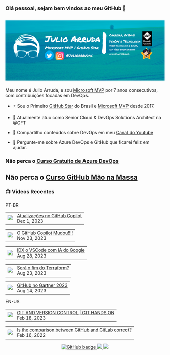 ### Olá pessoal, sejam bem vindos ao meu GitHub 👋

## [![Julio Arruda Header](https://raw.githubusercontent.com/julioarruda/julioarruda/master/fundo%20github.png)](https://youtube.com/user/julioarrudac)
Meu nome é Julio Arruda, e sou [Microsoft MVP](https://mvp.microsoft.com/pt-br/PublicProfile/5002557?fullName=Julio%20%20Arruda) por 7 anos consecutivos, com contribuições focadas em DevOps.


- ⭐ Sou o Primeiro [GitHub Star](https://stars.github.com/profiles/julioarruda) do Brasil e [Microsoft MVP](https://mvp.microsoft.com/pt-br/PublicProfile/5002557?fullName=Julio%20%20Arruda) desde 2017.

- 🔭 Atualmente atuo como Senior Cloud & DevOps Solutions Architect na @GFT

- 👯 Compartilho conteúdos sobre DevOps em meu [Canal do Youtube](https://youtube.com/@julioarruda)

- 💬 Pergunte-me sobre Azure DevOps e GitHub que ficarei feliz em ajudar.





### Não perca o [Curso Gratuito de Azure DevOps](https://github.com/julioarruda/Curso-Azure-DevOps)

## Não perca o [Curso GitHub Mão na Massa](https://github.com/github-mao-na-massa/curso-github-mao-na-massa)



### 📺 Vídeos Recentes

PT-BR

<!-- YOUTUBE:START --><table><tr><td><a href="https://www.youtube.com/watch?v=GKZ29nvJL6o"><img width="140px" src="https://i.ytimg.com/vi/GKZ29nvJL6o/mqdefault.jpg"></a></td>
<td><a href="https://www.youtube.com/watch?v=GKZ29nvJL6o">Atualizações no GitHub Copilot</a><br/>Dec 1, 2023</td></tr></table>
<table><tr><td><a href="https://www.youtube.com/watch?v=zhc3-pLGE6U"><img width="140px" src="https://i.ytimg.com/vi/zhc3-pLGE6U/mqdefault.jpg"></a></td>
<td><a href="https://www.youtube.com/watch?v=zhc3-pLGE6U">O GitHub Copilot Mudou!!!!</a><br/>Nov 23, 2023</td></tr></table>
<table><tr><td><a href="https://www.youtube.com/watch?v=5OsuhYUHP-0"><img width="140px" src="https://i.ytimg.com/vi/5OsuhYUHP-0/mqdefault.jpg"></a></td>
<td><a href="https://www.youtube.com/watch?v=5OsuhYUHP-0">IDX o VSCode com IA do Google</a><br/>Aug 28, 2023</td></tr></table>
<table><tr><td><a href="https://www.youtube.com/watch?v=z74-XICKLdY"><img width="140px" src="https://i.ytimg.com/vi/z74-XICKLdY/mqdefault.jpg"></a></td>
<td><a href="https://www.youtube.com/watch?v=z74-XICKLdY">Será o fim do Terraform?</a><br/>Aug 23, 2023</td></tr></table>
<table><tr><td><a href="https://www.youtube.com/watch?v=tBeOatFLMOw"><img width="140px" src="https://i.ytimg.com/vi/tBeOatFLMOw/mqdefault.jpg"></a></td>
<td><a href="https://www.youtube.com/watch?v=tBeOatFLMOw">GitHub no Gartner 2023</a><br/>Aug 14, 2023</td></tr></table>
<!-- YOUTUBE:END -->

EN-US
<!-- YOUTUBEEN:START --><table><tr><td><a href="https://www.youtube.com/watch?v=Adk79XNDU5o"><img width="140px" src="https://i.ytimg.com/vi/Adk79XNDU5o/mqdefault.jpg"></a></td>
<td><a href="https://www.youtube.com/watch?v=Adk79XNDU5o">GIT AND VERSION CONTROL | GIT HANDS ON</a><br/>Feb 18, 2023</td></tr></table>
<table><tr><td><a href="https://www.youtube.com/watch?v=wHo1ftsyzNE"><img width="140px" src="https://i.ytimg.com/vi/wHo1ftsyzNE/mqdefault.jpg"></a></td>
<td><a href="https://www.youtube.com/watch?v=wHo1ftsyzNE">Is the comparison between GitHub and GitLab correct?</a><br/>Feb 16, 2022</td></tr></table>
<!-- YOUTUBEEN:END -->



<p align="center">
  <a href="https://github.com/julioarruda?tab=followers">
    <img src="https://img.shields.io/github/followers/julioarruda?label=Followers&logo=GitHub&style=for-the-badge" alt="GitHub badge" />
  </a>
  <a href="http://twitter.com/julioarrudac">
    <img src="https://img.shields.io/twitter/follow/julioarrudac?label=Twitter&logo=twitter&style=for-the-badge" />
  </a>
  <a href="http://youtube.com/c/julioarruda?sub_confirmation=1">
    <img src="https://img.shields.io/youtube/views/4BYlkYtHNus?label=YouTube&logo=YouTube&style=for-the-badge" />
  </a>
</p>

<!--
**julioarruda/julioarruda** is a ✨ _special_ ✨ repository because its `README.md` (this file) appears on your GitHub profile.

Here are some ideas to get you started:

- 🔭 I’m currently working on ...
- 🌱 I’m currently learning ...
- 👯 I’m looking to collaborate on ...
- 🤔 I’m looking for help with ...
- 💬 Ask me about ...
- 📫 How to reach me: ...
- 😄 Pronouns: ...
- ⚡ Fun fact: ...
-->
